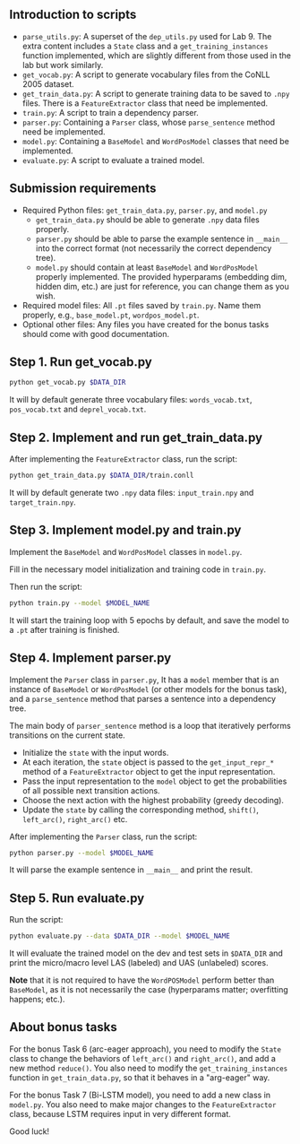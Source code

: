 ## Introduction to scripts

- `parse_utils.py`: A superset of the `dep_utils.py` used for Lab 9. The extra content includes a `State` class and a `get_training_instances` function implemented, which are slightly different from those used in the lab but work similarly. 
- `get_vocab.py`: A script to generate vocabulary files from the CoNLL 2005 dataset.
- `get_train_data.py`: A script to generate training data to be saved to `.npy` files. There is a `FeatureExtractor` class that need be implemented.
- `train.py`: A script to train a dependency parser.
- `parser.py`: Containing a `Parser` class, whose `parse_sentence` method need be implemented.
- `model.py`: Containing a `BaseModel` and `WordPosModel` classes that need be implemented. 
- `evaluate.py`: A script to evaluate a trained model.

## Submission requirements
- Required Python files: `get_train_data.py`, `parser.py`, and `model.py`
  - `get_train_data.py` should be able to generate `.npy` data files properly.
  - `parser.py` should be able to parse the example sentence in `__main__` into the correct format (not necessarily the correct dependency tree).
  - `model.py` should contain at least `BaseModel` and `WordPosModel` properly implemented. The provided hyperparams (embedding dim, hidden dim, etc.) are just for reference, you can change them as you wish. 
- Required model files: All `.pt` files saved by `train.py`. Name them properly, e.g., `base_model.pt`, `wordpos_model.pt`.
- Optional other files: Any files you have created for the bonus tasks should come with good documentation.

## Step 1. Run get_vocab.py

```bash
python get_vocab.py $DATA_DIR 
```

It will by default generate three vocabulary files: `words_vocab.txt`, `pos_vocab.txt` and `deprel_vocab.txt`.


## Step 2. Implement and run get_train_data.py

After implementing the `FeatureExtractor` class, run the script:

```bash
python get_train_data.py $DATA_DIR/train.conll
```

It will by default generate two `.npy` data files: `input_train.npy` and `target_train.npy`.

## Step 3. Implement model.py and train.py

Implement the `BaseModel` and `WordPosModel` classes in `model.py`. 

Fill in the necessary model initialization and training code in `train.py`.

Then run the script:

```bash
python train.py --model $MODEL_NAME
```

It will start the training loop with 5 epochs by default, and save the model to a `.pt` after training is finished.

## Step 4. Implement parser.py

Implement the `Parser` class in `parser.py`, It has a `model` member that is an instance of `BaseModel` or `WordPosModel` (or other models for the bonus task), and a `parse_sentence` method that parses a sentence into a dependency tree.

The main body of `parser_sentence` method is a loop that iteratively performs transitions on the current state.
- Initialize the `state` with the input words.
- At each iteration, the `state` object is passed to the `get_input_repr_*` method of a `FeatureExtractor` object to get the input representation.
- Pass the input representation to the `model` object to get the probabilities of all possible next transition actions.
- Choose the next action with the highest probability (greedy decoding).
- Update the `state` by calling the corresponding method, `shift()`, `left_arc()`, `right_arc()` etc.

After implementing the `Parser` class, run the script:

```bash
python parser.py --model $MODEL_NAME
```

It will parse the example sentence in `__main__` and print the result.

## Step 5. Run evaluate.py

Run the script:

```bash
python evaluate.py --data $DATA_DIR --model $MODEL_NAME 
```

It will evaluate the trained model on the dev and test sets in `$DATA_DIR` and print the micro/macro level LAS (labeled) and UAS (unlabeled) scores.

**Note** that it is not required to have the `WordPOSModel` perform better than `BaseModel`, as it is not necessarily the case (hyperparams matter; overfitting happens; etc.). 


## About bonus tasks

For the bonus Task 6 (arc-eager approach), you need to modify the `State` class to change the behaviors of `left_arc()` and `right_arc()`, and add a new method `reduce()`. You also need to modify the `get_training_instances` function in `get_train_data.py`, so that it behaves in a "arg-eager" way. 

For the bonus Task 7 (Bi-LSTM model), you need to add a new class in `model.py`. You also need to make major changes to the `FeatureExtractor` class, because LSTM requires input in very different format.

Good luck!